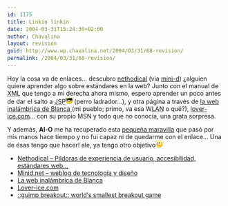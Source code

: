 ```yaml
---
id: 1175
title: Linkin linkin
date: 2004-03-31T15:24:30+02:00
author: Chavalina
layout: revision
guid: http://www.wp.chavalina.net/2004/03/31/68-revision/
permalink: /2004/03/31/68-revision/
---
```

Hoy la cosa va de enlaces&#8230; descubro <a href="http://www.nethodical.com/weblog/index.html" target="_blank">nethodical</a> (via <a href="http://www.minid.net/archivos/categorias/google/nuevo_diseno_de_google.php#a13559" target="_blank">mini-d</a>) &iquest;alguien quiere aprender algo sobre est&aacute;ndares en la web? Junto con el manual de <acronym title="eXtensible Markup Language">XML</acronym> que tengo a mi derecha ahora mismo, espero aprender un poco antes de dar el salto a <acronym title="Java Server Pages Technology">JSP</acronym>![emo](/imagenes/emoticonos/gafas.gif) (perro ladrador&#8230;), y otra p&aacute;gina a trav&eacute;s de <a href="http://www.infoblanca.net/" target="_blank">la web inal&aacute;mbrica de Blanca </a>(mi pueblo; primo, va esa W<acronym title="Local Area Network">LAN</acronym> o qu&eacute;?), <a href="http://www.lover-ice.com/1.htm" target="_blank">lover-ice.com</a>&#8230; con su propio MSN y todo que no conoc&iacute;a, una grata sorpresa. 

Y adem&aacute;s, **Al-O** me ha recuperado esta <a href="http://www.guimp.com/breakout.html" target="_blank">peque&ntilde;a maravilla</a> que pas&oacute; por mis manos hace tiempo y no fui capaz ni de quedarme con el enlace&#8230; Una de &eacute;sas tengo que hacer! ale, ya tengo otro objetivo![emo](/imagenes/emoticonos/guino.gif) 

  * <a href="http://www.nethodical.com/weblog/index.html" target="_blank">Nethodical &#8211; P&iacute;ldoras de experiencia de usuario, accesibilidad, est&aacute;ndares web&#8230; </a>
  * <a href="http://www.minid.net/archivos/categorias/google/nuevo_diseno_de_google.php#a13559" target="_blank">Minid.net &#8211; weblog de tecnolog&iacute;a y dise&ntilde;o </a>
  * <a href="http://www.infoblanca.net/" target="_blank">La web inal&aacute;mbrica de Blanca</a>
  * <a href="http://www.lover-ice.com/1.htm" target="_blank">Lover-ice.com</a>
  * <a href="http://www.guimp.com/breakout.html" target="_blank">::guimp breakout:: world&prime;s smallest breakout game </a>